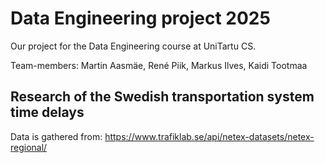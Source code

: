 # Data Engineering project 2025
Our project for the Data Engineering course at UniTartu CS. 

Team-members: Martin Aasmäe, René Piik, Markus Ilves, Kaidi Tootmaa

## Research of the Swedish transportation system time delays 
Data is gathered from: https://www.trafiklab.se/api/netex-datasets/netex-regional/ 


